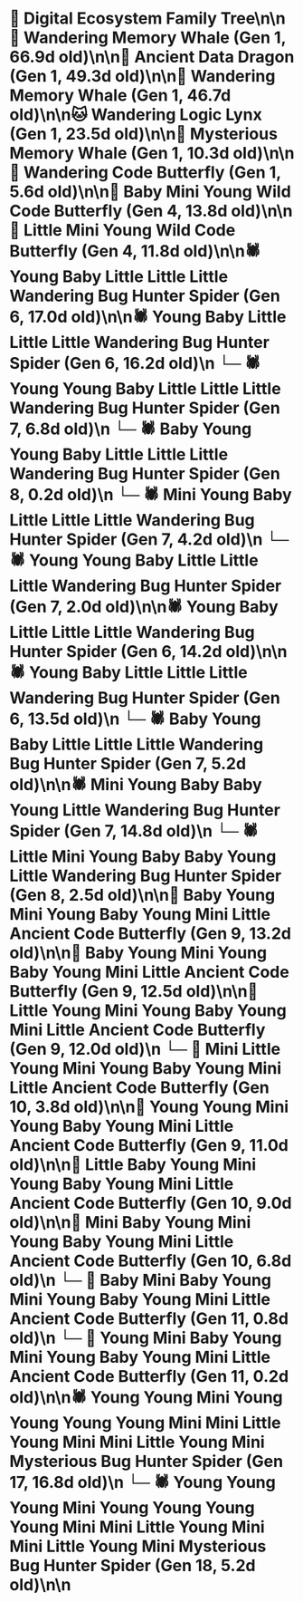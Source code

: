 # 🌳 Digital Ecosystem Family Tree\n\n🐋 Wandering Memory Whale (Gen 1, 66.9d old)\n\n🐉 Ancient Data Dragon (Gen 1, 49.3d old)\n\n🐋 Wandering Memory Whale (Gen 1, 46.7d old)\n\n🐱 Wandering Logic Lynx (Gen 1, 23.5d old)\n\n🐋 Mysterious Memory Whale (Gen 1, 10.3d old)\n\n🦋 Wandering Code Butterfly (Gen 1, 5.6d old)\n\n🦋 Baby Mini Young Wild Code Butterfly (Gen 4, 13.8d old)\n\n🦋 Little Mini Young Wild Code Butterfly (Gen 4, 11.8d old)\n\n🕷️ Young Baby Little Little Little Wandering Bug Hunter Spider (Gen 6, 17.0d old)\n\n🕷️ Young Baby Little Little Little Wandering Bug Hunter Spider (Gen 6, 16.2d old)\n  └─ 🕷️ Young Young Baby Little Little Little Wandering Bug Hunter Spider (Gen 7, 6.8d old)\n    └─ 🕷️ Baby Young Young Baby Little Little Little Wandering Bug Hunter Spider (Gen 8, 0.2d old)\n  └─ 🕷️ Mini Young Baby Little Little Little Wandering Bug Hunter Spider (Gen 7, 4.2d old)\n  └─ 🕷️ Young Young Baby Little Little Little Wandering Bug Hunter Spider (Gen 7, 2.0d old)\n\n🕷️ Young Baby Little Little Little Wandering Bug Hunter Spider (Gen 6, 14.2d old)\n\n🕷️ Young Baby Little Little Little Wandering Bug Hunter Spider (Gen 6, 13.5d old)\n  └─ 🕷️ Baby Young Baby Little Little Little Wandering Bug Hunter Spider (Gen 7, 5.2d old)\n\n🕷️ Mini Young Baby Baby Young Little Wandering Bug Hunter Spider (Gen 7, 14.8d old)\n  └─ 🕷️ Little Mini Young Baby Baby Young Little Wandering Bug Hunter Spider (Gen 8, 2.5d old)\n\n🦋 Baby Young Mini Young Baby Young Mini Little Ancient Code Butterfly (Gen 9, 13.2d old)\n\n🦋 Baby Young Mini Young Baby Young Mini Little Ancient Code Butterfly (Gen 9, 12.5d old)\n\n🦋 Little Young Mini Young Baby Young Mini Little Ancient Code Butterfly (Gen 9, 12.0d old)\n  └─ 🦋 Mini Little Young Mini Young Baby Young Mini Little Ancient Code Butterfly (Gen 10, 3.8d old)\n\n🦋 Young Young Mini Young Baby Young Mini Little Ancient Code Butterfly (Gen 9, 11.0d old)\n\n🦋 Little Baby Young Mini Young Baby Young Mini Little Ancient Code Butterfly (Gen 10, 9.0d old)\n\n🦋 Mini Baby Young Mini Young Baby Young Mini Little Ancient Code Butterfly (Gen 10, 6.8d old)\n  └─ 🦋 Baby Mini Baby Young Mini Young Baby Young Mini Little Ancient Code Butterfly (Gen 11, 0.8d old)\n  └─ 🦋 Young Mini Baby Young Mini Young Baby Young Mini Little Ancient Code Butterfly (Gen 11, 0.2d old)\n\n🕷️ Young Young Mini Young Young Young Young Mini Mini Little Young Mini Mini Little Young Mini Mysterious Bug Hunter Spider (Gen 17, 16.8d old)\n  └─ 🕷️ Young Young Young Mini Young Young Young Young Mini Mini Little Young Mini Mini Little Young Mini Mysterious Bug Hunter Spider (Gen 18, 5.2d old)\n\n